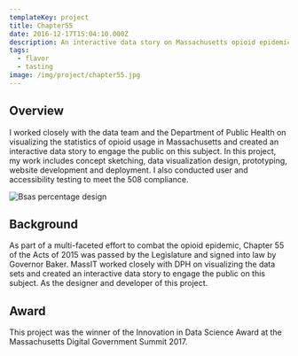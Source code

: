 ```yaml
---
templateKey: project
title: Chapter55
date: 2016-12-17T15:04:10.000Z
description: An interactive data story on Massachusetts opioid epidemic.
tags:
  - flavor
  - tasting
image: /img/project/chapter55.jpg
---
```


## Overview
I worked closely with the data team and the Department of Public Health on visualizing the statistics of opioid usage in Massachusetts and created an interactive data story to engage the public on this subject. In this project, my work includes concept sketching, data visualization design, prototyping, website development and deployment. I also conducted user and accessibility testing to meet the 508 compliance.

![Bsas percentage design](/img/chapter55/bsas-percentage.png)

## Background

As part of a multi-faceted effort to combat the opioid epidemic, Chapter 55 of the Acts of 2015 was passed by the Legislature and signed into law by Governor Baker. MassIT worked closely with DPH on visualizing the data sets and created an interactive data story to engage the public on this subject. As the designer and developer of this project.

## Award
This project was the winner of the Innovation in Data Science Award at the Massachusetts Digital Government Summit 2017.
